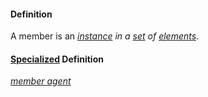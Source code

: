 #### Definition

A member is an *[instance](https://github.com/gcassel/Modular-Organization-Terminology/blob/master/terms/instance.md) in a [set](https://github.com/gcassel/Modular-Organization-Terminology/blob/master/terms/set.md) of [elements](https://github.com/gcassel/Modular-Organization-Terminology/blob/master/terms/element.md)*.

#### [Specialized](https://github.com/gcassel/Modular-Organization-Terminology/blob/master/terms/specialize.md) Definition

*[member agent](https://github.com/gcassel/Modular-Organization-Terminology/blob/master/terms/member-agent.md)* 

